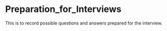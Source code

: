 # Preparation_for_Interviews

This is to record possible questions and answers prepared for the interview.
